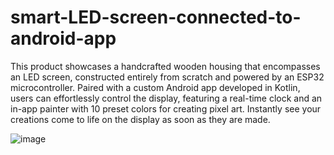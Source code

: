 # smart-LED-screen-connected-to-android-app
This product showcases a handcrafted wooden housing that encompasses an LED screen, constructed entirely from scratch and powered by an ESP32 microcontroller. Paired with a custom Android app developed in Kotlin, users can effortlessly control the display, featuring a real-time clock and an in-app painter with 10 preset colors for creating pixel art. Instantly see your creations come to life on the display as soon as they are made.

![image](https://github.com/UBevk/smart-LED-screen-connected-to-android-app/assets/125929632/03b93649-6517-46c6-81d9-1500d23a64d7)

